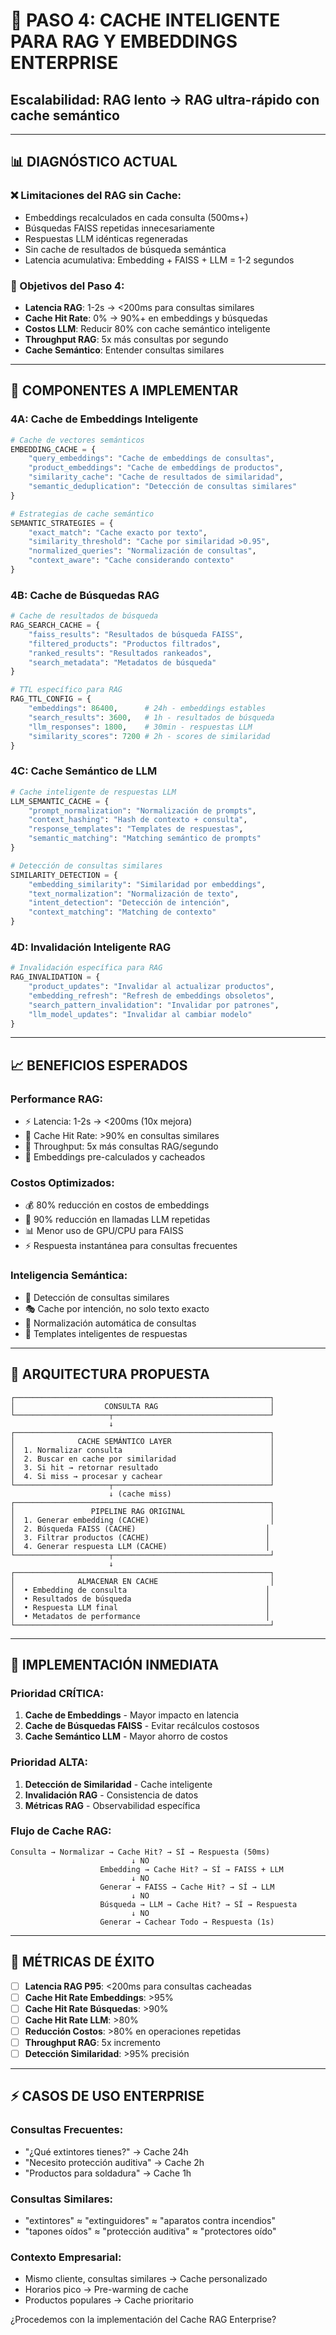 # 🚀 PASO 4: CACHE INTELIGENTE PARA RAG Y EMBEDDINGS ENTERPRISE
## Escalabilidad: RAG lento → RAG ultra-rápido con cache semántico

---

## 📊 DIAGNÓSTICO ACTUAL

### **❌ Limitaciones del RAG sin Cache:**
- Embeddings recalculados en cada consulta (500ms+)
- Búsquedas FAISS repetidas innecesariamente
- Respuestas LLM idénticas regeneradas
- Sin cache de resultados de búsqueda semántica
- Latencia acumulativa: Embedding + FAISS + LLM = 1-2 segundos

### **🎯 Objetivos del Paso 4:**
- **Latencia RAG**: 1-2s → <200ms para consultas similares
- **Cache Hit Rate**: 0% → 90%+ en embeddings y búsquedas
- **Costos LLM**: Reducir 80% con cache semántico inteligente
- **Throughput RAG**: 5x más consultas por segundo
- **Cache Semántico**: Entender consultas similares

---

## 🔧 COMPONENTES A IMPLEMENTAR

### **4A: Cache de Embeddings Inteligente**
```python
# Cache de vectores semánticos
EMBEDDING_CACHE = {
    "query_embeddings": "Cache de embeddings de consultas",
    "product_embeddings": "Cache de embeddings de productos", 
    "similarity_cache": "Cache de resultados de similaridad",
    "semantic_deduplication": "Detección de consultas similares"
}

# Estrategias de cache semántico
SEMANTIC_STRATEGIES = {
    "exact_match": "Cache exacto por texto",
    "similarity_threshold": "Cache por similaridad >0.95",
    "normalized_queries": "Normalización de consultas",
    "context_aware": "Cache considerando contexto"
}
```

### **4B: Cache de Búsquedas RAG**
```python
# Cache de resultados de búsqueda
RAG_SEARCH_CACHE = {
    "faiss_results": "Resultados de búsqueda FAISS",
    "filtered_products": "Productos filtrados",
    "ranked_results": "Resultados rankeados",
    "search_metadata": "Metadatos de búsqueda"
}

# TTL específico para RAG
RAG_TTL_CONFIG = {
    "embeddings": 86400,      # 24h - embeddings estables
    "search_results": 3600,   # 1h - resultados de búsqueda
    "llm_responses": 1800,    # 30min - respuestas LLM
    "similarity_scores": 7200 # 2h - scores de similaridad
}
```

### **4C: Cache Semántico de LLM**
```python
# Cache inteligente de respuestas LLM
LLM_SEMANTIC_CACHE = {
    "prompt_normalization": "Normalización de prompts",
    "context_hashing": "Hash de contexto + consulta",
    "response_templates": "Templates de respuestas",
    "semantic_matching": "Matching semántico de prompts"
}

# Detección de consultas similares
SIMILARITY_DETECTION = {
    "embedding_similarity": "Similaridad por embeddings",
    "text_normalization": "Normalización de texto",
    "intent_detection": "Detección de intención",
    "context_matching": "Matching de contexto"
}
```

### **4D: Invalidación Inteligente RAG**
```python
# Invalidación específica para RAG
RAG_INVALIDATION = {
    "product_updates": "Invalidar al actualizar productos",
    "embedding_refresh": "Refresh de embeddings obsoletos",
    "search_pattern_invalidation": "Invalidar por patrones",
    "llm_model_updates": "Invalidar al cambiar modelo"
}
```

---

## 📈 BENEFICIOS ESPERADOS

### **Performance RAG:**
- ⚡ Latencia: 1-2s → <200ms (10x mejora)
- 🎯 Cache Hit Rate: >90% en consultas similares
- 🔄 Throughput: 5x más consultas RAG/segundo
- 💾 Embeddings pre-calculados y cacheados

### **Costos Optimizados:**
- 💰 80% reducción en costos de embeddings
- 🔋 90% reducción en llamadas LLM repetidas
- 📊 Menor uso de GPU/CPU para FAISS
- ⚡ Respuesta instantánea para consultas frecuentes

### **Inteligencia Semántica:**
- 🧠 Detección de consultas similares
- 🎭 Cache por intención, no solo texto exacto
- 🔄 Normalización automática de consultas
- 📝 Templates inteligentes de respuestas

---

## 🎯 ARQUITECTURA PROPUESTA

```
┌─────────────────────────────────────────────────────────┐
│                    CONSULTA RAG                         │
└─────────────────────┬───────────────────────────────────┘
                      ↓
┌─────────────────────────────────────────────────────────┐
│              CACHE SEMÁNTICO LAYER                      │
│  1. Normalizar consulta                                 │
│  2. Buscar en cache por similaridad                     │
│  3. Si hit → retornar resultado                         │
│  4. Si miss → procesar y cachear                        │
└─────────────────────┬───────────────────────────────────┘
                      ↓ (cache miss)
┌─────────────────────────────────────────────────────────┐
│                 PIPELINE RAG ORIGINAL                   │
│  1. Generar embedding (CACHE)                           │
│  2. Búsqueda FAISS (CACHE)                             │
│  3. Filtrar productos (CACHE)                          │
│  4. Generar respuesta LLM (CACHE)                      │
└─────────────────────┬───────────────────────────────────┘
                      ↓
┌─────────────────────────────────────────────────────────┐
│              ALMACENAR EN CACHE                         │
│  • Embedding de consulta                               │
│  • Resultados de búsqueda                              │
│  • Respuesta LLM final                                 │
│  • Metadatos de performance                            │
└─────────────────────────────────────────────────────────┘
```

---

## 🚀 IMPLEMENTACIÓN INMEDIATA

### **Prioridad CRÍTICA:**
1. **Cache de Embeddings** - Mayor impacto en latencia
2. **Cache de Búsquedas FAISS** - Evitar recálculos costosos
3. **Cache Semántico LLM** - Mayor ahorro de costos

### **Prioridad ALTA:**
1. **Detección de Similaridad** - Cache inteligente
2. **Invalidación RAG** - Consistencia de datos
3. **Métricas RAG** - Observabilidad específica

### **Flujo de Cache RAG:**
```
Consulta → Normalizar → Cache Hit? → SÍ → Respuesta (50ms)
                           ↓ NO
                    Embedding → Cache Hit? → SÍ → FAISS + LLM
                           ↓ NO
                    Generar → FAISS → Cache Hit? → SÍ → LLM
                           ↓ NO
                    Búsqueda → LLM → Cache Hit? → SÍ → Respuesta
                           ↓ NO
                    Generar → Cachear Todo → Respuesta (1s)
```

---

## 🎯 MÉTRICAS DE ÉXITO

- [ ] **Latencia RAG P95**: <200ms para consultas cacheadas
- [ ] **Cache Hit Rate Embeddings**: >95%
- [ ] **Cache Hit Rate Búsquedas**: >90%
- [ ] **Cache Hit Rate LLM**: >80%
- [ ] **Reducción Costos**: >80% en operaciones repetidas
- [ ] **Throughput RAG**: 5x incremento
- [ ] **Detección Similaridad**: >95% precisión

---

## ⚡ CASOS DE USO ENTERPRISE

### **Consultas Frecuentes:**
- "¿Qué extintores tienes?" → Cache 24h
- "Necesito protección auditiva" → Cache 2h
- "Productos para soldadura" → Cache 1h

### **Consultas Similares:**
- "extintores" ≈ "extinguidores" ≈ "aparatos contra incendios"
- "tapones oídos" ≈ "protección auditiva" ≈ "protectores oído"

### **Contexto Empresarial:**
- Mismo cliente, consultas similares → Cache personalizado
- Horarios pico → Pre-warming de cache
- Productos populares → Cache prioritario

¿Procedemos con la implementación del Cache RAG Enterprise? 